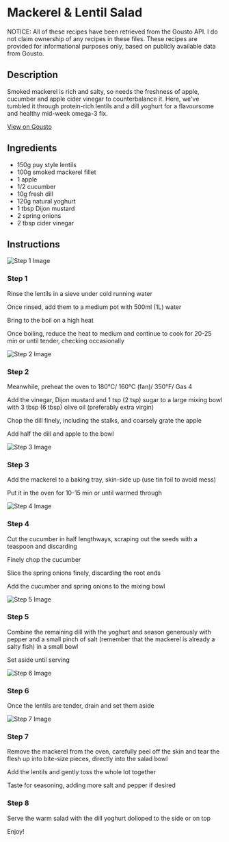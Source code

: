 # Mackerel & Lentil Salad

NOTICE: All of these recipes have been retrieved from the Gousto API. I do not claim ownership of any recipes in these files. These recipes are provided for informational purposes only, based on publicly available data from Gousto.

## Description

Smoked mackerel is rich and salty, so needs the freshness of apple, cucumber and apple cider vinegar to counterbalance it. Here, we've tumbled it through protein-rich lentils and a dill yoghurt for a flavoursome and healthy mid-week omega-3 fix.

[View on Gousto](https://www.gousto.co.uk/recipes/cookbook/mackerel-lentil-salad)

## Ingredients

- 150g puy style lentils
- 100g smoked mackerel fillet
- 1 apple
- 1/2 cucumber
- 10g fresh dill
- 120g natural yoghurt
- 1 tbsp Dijon mustard
- 2 spring onions
- 2 tbsp cider vinegar

## Instructions

![Step 1 Image](https://production-media.gousto.co.uk/cms/recipe-step-image/462.-step-1-x200.jpg)

### Step 1

Rinse the lentils in a sieve under cold running water


Once rinsed, add them to a medium pot with 500ml <span class="text-danger">(1L)</span> water


Bring to the boil on a high heat


Once boiling, reduce the heat to medium and continue to cook for 20-25 min or until tender, checking occasionally&nbsp;

![Step 2 Image](https://production-media.gousto.co.uk/cms/recipe-step-image/462.-step-2-x200.jpg)

### Step 2

Meanwhile, preheat the oven to 180&deg;C/ 160&deg;C (fan)/ 350&deg;F/ Gas 4&nbsp;


Add the vinegar, Dijon mustard and 1 tsp<span class="text-danger"> (2 tsp)</span>&nbsp;sugar to a large mixing bowl with 3 tbsp <span class="text-danger">(6 tbsp)</span>&nbsp;olive oil (preferably extra virgin)


Chop the dill finely, including the stalks, and coarsely grate the apple


Add&nbsp;half the dill and apple to the bowl&nbsp;

![Step 3 Image](https://production-media.gousto.co.uk/cms/recipe-step-image/462.-step-3-x200.jpg)

### Step 3

Add the mackerel to a baking tray, skin-side up (use tin foil to avoid mess)


Put it in the oven for 10-15 min or until warmed through

![Step 4 Image](https://production-media.gousto.co.uk/cms/recipe-step-image/462.-step-4-x200.jpg)

### Step 4

Cut the cucumber in half lengthways, scraping out the seeds with a teaspoon and discarding


Finely chop the cucumber


Slice the spring onions finely, discarding the root ends&nbsp;


Add the cucumber and spring onions to the mixing bowl&nbsp;

![Step 5 Image](https://production-media.gousto.co.uk/cms/recipe-step-image/462.-step-5-x200.jpg)

### Step 5

Combine the remaining dill with the&nbsp;yoghurt and season generously with pepper and a small pinch of salt (remember that the mackerel is already a salty fish) in a small bowl


Set aside until serving&nbsp;

![Step 6 Image](https://production-media.gousto.co.uk/cms/recipe-step-image/462.-step-6-x200.jpg)

### Step 6

Once the lentils are tender, drain and set them aside

![Step 7 Image](https://production-media.gousto.co.uk/cms/recipe-step-image/462.-step-7-x200.jpg)

### Step 7

Remove the mackerel from the oven, carefully peel off the skin and tear the flesh up into bite-size pieces, directly into the&nbsp;salad bowl


Add the lentils and gently toss the whole lot together


Taste for seasoning, adding more salt and pepper if desired&nbsp;

### Step 8

Serve the warm salad with the dill yoghurt dolloped to the side or on top


Enjoy!

